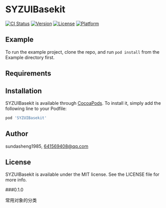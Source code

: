 # SYZUIBasekit

[![CI Status](https://img.shields.io/travis/sundasheng1985/SYZUIBasekit.svg?style=flat)](https://travis-ci.org/sundasheng1985/SYZUIBasekit)
[![Version](https://img.shields.io/cocoapods/v/SYZUIBasekit.svg?style=flat)](https://cocoapods.org/pods/SYZUIBasekit)
[![License](https://img.shields.io/cocoapods/l/SYZUIBasekit.svg?style=flat)](https://cocoapods.org/pods/SYZUIBasekit)
[![Platform](https://img.shields.io/cocoapods/p/SYZUIBasekit.svg?style=flat)](https://cocoapods.org/pods/SYZUIBasekit)

## Example

To run the example project, clone the repo, and run `pod install` from the Example directory first.

## Requirements

## Installation

SYZUIBasekit is available through [CocoaPods](https://cocoapods.org). To install
it, simply add the following line to your Podfile:

```ruby
pod 'SYZUIBasekit'
```

## Author

sundasheng1985, 641569408@qq.com

## License

SYZUIBasekit is available under the MIT license. See the LICENSE file for more info.

###0.1.0

常用对象的分类

